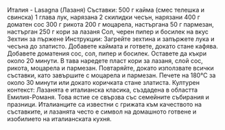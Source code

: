 Италия - Lasagna (Лазаня)
Съставки:
500 г кайма (смес телешка и свинска)
1 глава лук, нарязана
2 скилидки чесън, нарязани
400 г доматен сос
300 г рикота
200 г моцарела, настъргана
50 г пармезан, настърган
250 г кори за лазаня
Сол, черен пипер и босилек на вкус
Зехтин за пържене
Инструкции:
Загрейте зехтина и запържете лука и чесъна до златисто. Добавете каймата и гответе, докато стане кафява.
Добавете доматения сос, сол, пипер и босилек. Оставете да къкри около 20 минути.
В тава наредете пласт кори за лазаня, слой сос, рикота, моцарела и пармезан. Повтаряйте, докато използвате всички съставки, като завършите с моцарела и пармезан.
Печете на 180°C за около 30 минути или докато коричката стане златиста.
Културен контекст:
Лазанята е италианска класика, създадена в областта Емилия-Романя. Това ястие се свързва със семейните събирания и празници. Италианците са известни с грижата към качеството на съставките, и лазанята често е символ на домашното готвене и изобилието на италианската кухня.
